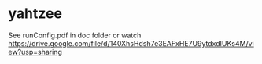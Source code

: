 # yahtzee
See runConfig.pdf in doc folder or watch https://drive.google.com/file/d/140XhsHdsh7e3EAFxHE7U9ytdxdIUKs4M/view?usp=sharing 